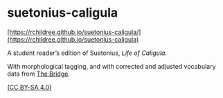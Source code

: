 # suetonius-caligula

[https://rchildree.github.io/suetonius-caligula/](https://rchildree.github.io/suetonius-caligula)

A student reader’s edition of Suetonius, *Life of Caligula*.

With morphological tagging, and with corrected and adjusted vocabulary data from [The Bridge](https://bridge.haverford.edu).

[(CC BY-SA 4.0)](https://creativecommons.org/licenses/by-sa/4.0)